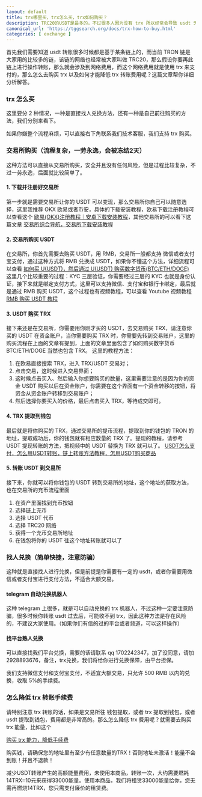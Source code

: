 ```yaml
---
layout: default
title: trx哪里买，trx怎么买，trx如何购买？
description: TRC20的USDT是最多的，不过很多人因为没有 trx 所以经常会导致 usdt 无法转账。那么trx怎么买。去哪里买，买了以后怎么使用，怎么用最小的手续费等等，这些都是需要知道的，不然很容易会导致手续费过高，转账成本过大。
canonical_url: 'https://tggsearch.org/docs/trx-how-to-buy.html'
categories: [ exchange ]
---
```

首先我们需要知道 usdt 转账很多时候都是基于某条链上的，而当前 TRON 链是大家用的比较多的链，该链的网络也经常被大家叫做 TRC20，那么假设你要再此链上进行操作转账，那么就会涉及到网络费用，而这个网络费用就是使用 trx 来支付的，那么怎么去购买 trx 以及如何才能降低 trx 转账费用呢？这篇文章帮你详细分析解答。

### trx 怎么买
这里要分 2 种情况，一种是直接找人兑换方法，还有一种是自己前往购买的方法，我们分别来看下。

<p class="red-text-word">
如果你嫌整个流程麻烦，可以直接右下角联系我们技术客服，我们支持 trx 购买。
</p>

### 交易所购买（流程复杂，一劳永逸，会被冻结2天）
这种方法可以直接从交易所购买，安全并且没有任何风险，但是过程比较复杂，不过一劳永逸，后面就比较简单了。
#### 1. 下载并注册好交易所
第一步就是需要交易所让你的 USDT 可以变现，那么交易所你自己可以随意选择，这里我推荐 OKX 欧易或者币安，具体的下载安装教程，欧易下载注册教程可以查看这个 [欧易(OKX)注册教程｜安卓下载安装教程](./okx-install.html)，其他交易所的可以看下这篇文章 [交易所综合导航，交易所下载安装教程](./coins-index.html)

#### 2. 交易所购买 USDT
在交易所，你首先需要去购买 USDT，用 RMB，交易所一般都支持 微信或者支付宝支付，通过这种方式将 RMB 兑换成 USDT，如果你不懂这个方法，详细流程可以查看 [ 如何买 U(USDT)，然后通过 U(USDT) 购买数字货币(BTC/ETH/DOGE)](./buyu-selleru.html)
这里几个比较重要的过程：KYC 三层验证，你需要经过三层的 KYC 也就是身份认证，接下来就是绑定支付方式，这里可以支持微信、支付宝和银行卡绑定，最后就是通过 RMB 购买 USDT，这个过程也有视频教程，可以查看 Youtube 视频教程 [RMB 购买 USDT 教程](./302.html?target=https://www.youtube.com/watch?v=Y2A1SBRD5RM)

#### 3. USDT 购买 TRX
接下来还是在交易所，你需要用你刚才买的 USDT，去交易购买 TRX，请注意你买的 USDT 在资金账户，当你需要购买 TRX 时，你需要先转到交易账户，这里的购买流程在上面的文章有提到，上面的文章里面包含了如何购买数字货币 BTC/ETH/DOGE 当然也包含 TRX。
这里的教程方法：
1. 在欧易直接搜索 TRX，进入 TRX/USDT 交易对；
2. 点击交易，这时候进入交易界面；
3. 这时候点击买入、然后输入你想要购买的数量，这里需要注意的是因为你的资金 USDT 购买以后在资金账户，你需要在这个界面有一个资金转移的按钮，将资金从资金账户转移到交易账户；
4. 然后选择你要买入的价格，最后点击买入 TRX，等待成交即可。

#### 4. TRX 提取到钱包
最后就是将你购买的 TRX，通过交易所的提币流程，提取到你的钱包的 TRON 的地址，提取成功后，你的钱包就有相应数量的 TRX 了。提现的教程，请参考 USDT 提现转账的方法，把视频中的 USDT 替换为 TRX 就可以了。
[USDT怎么支付，怎么用USDT转账，链上转账方法教程，怎用USDT购买商品](./302.html?target=https://www.youtube.com/watch?v=m9WqHFmEsX4)

#### 5. 转账 USDT 到交易所
接下来，你就可以将你钱包的 USDT 转到交易所的地址，这个地址的获取方法，也在交易所的充币流程里面
1. 在资产里面找到充币按钮
2. 选择链上充币
3. 选择 USDT 代币
4. 选择 TRC20 网络
5. 获得一个充币交易所地址
6. 在钱包将你的 USDT 往这个地址转账就可以了

### 找人兑换（简单快捷，注意防骗）
这种就是直接找人进行兑换，但是前提是你需要有一定的 usdt，或者你需要用微信或者支付宝进行支付方法，不适合大额交易。

#### telegram 自动兑换机器人
这种 telegram 上很多，就是可以自动兑换的 trx 机器人，不过这种一定要注意防骗，很多时候你转账 usdt 过去后，可能收不到 trx，因此这种方法是存在风险的，不建议大家使用。（如果你们有信的过的平台或者频道，可以这样操作）

#### 找平台熟人兑换
可以直接找我们平台兑换，需要的话请联系 qq 1702242347，加了没同意，请加 2928893676，备注，trx兑换，我们将给你进行兑换保障，由平台担保。

我们支持微信支付和支付宝支付，不适宜大额交易，只允许 500 RMB 以内的兑换，收取 5%的手续费。

### 怎么降低 trx 转账手续费
请特别注意 trx 转账的话，如果是交易所往 钱包提取，或者 trx 提取到钱包，或者 usdt 提取到钱包，费用都是非常高的。那么怎么降低 trx 费用呢？就需要去购买 trx 能量，比如这个

[购买 trx 能力，降低手续费](./302.html?target=http://tggsearch.shop?from=10664&cid=27&mid=135)

购买钱，请确保您的地址里有至少有任意数量的TRX！否则地址未激活！能量不会到账！并且不退款！

减少USDT转账产生的高额能量费用，未使用本商品，转账一次，大约需要燃耗14TRX=10元来获得33000能量。使用本商品，我们将租赁33000能量给你，您无需再燃烧14TRX，您只需支付廉价的租赁费。
